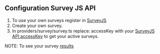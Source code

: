 ## Configuration Survey JS API

 1) To use your own surveys register in [SurveyJS](https://surveyjs.io/Account/Register)
 2) Create your own survey.
 3) In providers/survey/survey.ts replace: accessKey with your [SurveyJS API accessKey](https://surveyjs.io/Help/Index/)
    to get your active surveys.
 
 NOTE: To see your survey [results](https://surveyjs.io/Service/MySurveys/)